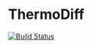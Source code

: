 # ThermoDiff

[![Build Status](https://github.com/Philipsite/ThermoDiff.jl/actions/workflows/CI.yml/badge.svg?branch=main)](https://github.com/Philipsite/ThermoDiff.jl/actions/workflows/CI.yml?query=branch%3Amain)
